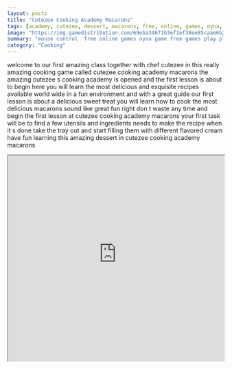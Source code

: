 ```yaml
---
layout: posts
title: "Cutezee Cooking Academy Macarons"
tags: [academy, cutezee, dessert, macarons, free, online, games, oyna, game, free, games, play, play, games]
image: "https://img.gamedistribution.com/69eba34671b3ef1ef38ee85caae6b2a1.jpg"
summary: "mouse control  free online games oyna game free games play play games"
category: "Cooking"
---
```


welcome to our first amazing class together with chef cutezee in this really amazing cooking game called cutezee cooking academy macarons the amazing cutezee s cooking academy is opened and the first lesson is about to begin here you will learn the most delicious and exquisite recipes available world wide in a fun environment and with a great guide our first lesson is about a delicious sweet treat you will learn how to cook the most delicious macarons sound like great fun right don t waste any time and begin the first lesson at cutezee cooking academy macarons your first task will be to find a few utensils and ingredients needs to make the recipe when it s done take the tray out and start filling them with different flavored cream have fun learning this amazing dessert in cutezee cooking academy macarons

<iframe width="100%" height="480px;" src="https://flash.gamedistribution.com?game=69eba34671b3ef1ef38ee85caae6b2a1"></iframe>